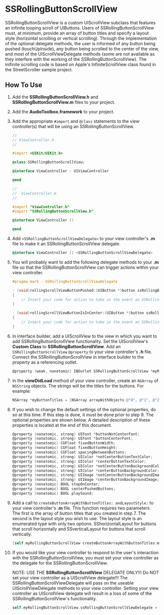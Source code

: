 SSRollingButtonScrollView
=========================

SSRollingButtonScrollView is a custom UIScrollView subclass that features an infinite looping scroll of UIButtons. Users of SSRollingButtonScrollView must, at minimum, provide an array of button titles and specify a layout style (horizontal scrolling or vertical scrolling). Through the implementation of the optional delegate methods, the user is informed of any button being pushed (touchUpInside), any button being scrolled to the center of the view, and most of the UIScrollViewDelegate methods (some are not available as they interfere with the working of the SSRollingButtonScrollView). The inifinite scrolling code is based on Apple's InfiniteScrollView class found in the StreetScroller sample project.


How To Use
----------

1. Add the **SSRollingButtonScrollView.h** and **SSRollingButtonScrollView.m** files to your project.

2. Add the **AudioToolbox.framework** to your project.

3. Add the appropriate `#import` and `@class` statements to the view controller(s) that will be using an SSRollingButtonScrollView.

	```objectivec
	//
	// ViewController.h
	//
	
	#import <UIKit/UIKit.h>
	
	@class SSRollingButtonScrollView;
	
	@interface ViewController : UIViewController
	
	@end
	```
	
	```objectivec
	//
	//  ViewController.m
	//
	
	#import "ViewController.h"
	#import "SSRollingButtonScrollView.h"
	
	@interface ViewController ()
	
	@end
	```
      
4. Add `<SSRollingButtonScrollViewDelegate>` to your view controller's **.m** file to make it an SSRollingButtonScrollView delegate.

	```objectivec
	@interface ViewController () <SSRollingButtonScrollViewDelegate>
	```

5. You will probably want to add the following delegate methods to your **.m** file so that the SSRollingButtonScrollView can trigger actions within your view controller.

	```objectivec
	#pragma mark - SSRollingButtonScrollViewDelegate

	- (void)rollingScrollViewButtonPushed:(UIButton *)button ssRollingButtonScrollView:(SSRollingButtonScrollView *)rollingButtonScrollView
	{
    	// Insert your code for action to take in the event an SSRollingButtonScrollView UIButton is pushed.
	}

	- (void)rollingScrollViewButtonIsInCenter:(UIButton *)button ssRollingButtonScrollView:(SSRollingButtonScrollView *)rollingButtonScrollView
	{
    	// Insert your code for action to take in the event an SSRollingButtonScrollView UIButton is scrolled to the center of the visible view.
	}
	```

6. In interface builder, add a UIScrollView to the view in which you want to add SSRollingButtonScrollView functionality. Set the UIScrollView's **Custom Class** to **SSRollingButtonScrollView**.  Add an `SSRollingButtonScrollView` `@property` to your view controller's **.h** file.  Connect the SSRollingButtonScrollView in interface builder to the property as a referencing outlet. 

	```objectivec
	@property (weak, nonatomic) IBOutlet SSRollingButtonScrollView *myRollingButtonScrollView;
	```

7. In the **viewDidLoad** method of your view controller, create an `NSArray` of `NSString` objects.  The strings will be the titles for the buttons. For example:

	```objectivec
	NSArray *myButtonTitles = [NSArray arrayWithObjects:@"0", @"1", @"2", @"3", @"4", @"5", @"6", @"7", @"8", @"9", nil];
	```
	
8. If you wish to change the default settings of the optional properties, do so at this time. If this step is done, it must be done prior to step 9. The optional properties are shown below. A detailed description of these properties is located at the end of this document.

	```objectivec
	@property (nonatomic, strong) UIFont *buttonNotCenterFont;
	@property (nonatomic, strong) UIFont *buttonCenterFont;
	@property (nonatomic) CGFloat fixedButtonWidth;
	@property (nonatomic) CGFloat fixedButtonHeight;
	@property (nonatomic) CGFloat spacingBetweenButtons;
	@property (nonatomic, strong) UIColor *notCenterButtonTextColor;
	@property (nonatomic, strong) UIColor *centerButtonTextColor;
	@property (nonatomic, strong) UIColor *notCenterButtonBackgroundColor;
	@property (nonatomic, strong) UIColor *centerButtonBackgroundColor;
	@property (nonatomic, strong) UIImage *notCenterButtonBackgroundImage;
	@property (nonatomic, strong) UIImage *centerButtonBackgroundImage;
	@property (nonatomic) BOOL stopOnCenter;
	@property (nonatomic) BOOL centerPushedButtons;
	@property (nonatomic) BOOL playSound;
	```

9. Add a call to `createButtonArrayWithButtonTitles: andLayoutStyle:` to your view controller's **.m** file. This function requires two parameters. The first is the array of button titles that you created in step 7. The second is the layout style you wish to use.  The layout style is an enumerated type with only two options.  SShorizontalLayout for buttons that scroll horizontally and SSverticalLayout for buttons that scroll vertically.

	```objectivec
	[self.myRollingButtonScrollView createButtonArrayWithButtonTitles:myButtonTitles andLayoutStyle:SShorizontalLayout];
	```

10. If you would like your view controller to respond to the user's interaction with the SSRollingButtonScrollView, you must set your view controller as the delegate for the SSRollingButtonScrollView. 

	NOTE: USE THE **SSRollingButtonScrollView** DELEGATE ONLY!!! Do NOT set your view controller as a UIScrollView delegate!!! The SSRollingButtonScrollViewDelegate will pass on the useable UIScrollViewDelegate methods to your view controller. Setting your view controller as UIScrollView delegate will result in a loss of some of the SSRollingButtonScrollView's functionality.

	```objectivec
	self.myRollingButtonScrollView.ssRollingButtonScrollViewDelegate = self;
	```
